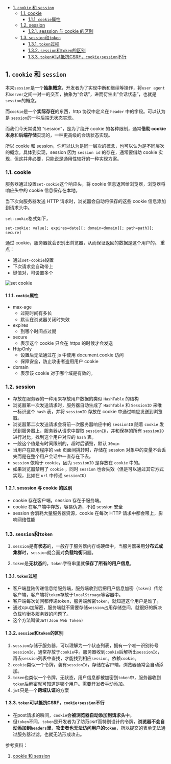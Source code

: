 - [1. `cookie` 和 `session`](#1-cookie-和-session)
  - [1.1. cookie](#11-cookie)
    - [1.1.1. `cookie`属性](#111-cookie属性)
  - [1.2. session](#12-session)
    - [1.2.1. sesssion 与 cookie 的区别](#121-sesssion-与-cookie-的区别)
  - [1.3. `session`和`token`](#13-session和token)
    - [1.3.1. `token`过程](#131-token过程)
    - [1.3.2. `session`和`token`的区别](#132-session和token的区别)
    - [1.3.3. `token`可以抵抗CSRF，`cookie+session`不行](#133-token可以抵抗csrfcookiesession不行)


## 1. `cookie` 和 `session`
本来`session`是一个**抽象概念**，开发者为了实现中断和继续等操作，将`user agent`和`server`之间一对一的交互，抽象为“会话”，进而衍生出“会话状态”，也就是`session`的概念。

 而`cookie`是一个**实际存在**的东西，http 协议中定义在 `header` 中的字段。可以认为是 `session`的一种后端无状态实现。

而我们今天常说的 “session”，是为了绕开 cookie 的各种限制，通常**借助 cookie 本身**和**后端存储**实现的，一种更高级的会话状态实现。

所以 cookie 和 session，你可以认为是同一层次的概念，也可以认为是不同层次的概念。具体到实现，session 因为 `session id` 的存在，通常要借助 cookie 实现，但这并非必要，只能说是通用性较好的一种实现方案。


### 1.1. cookie 
服务器通过设置`set-cookie`这个响应头，将 cookie 信息返回给浏览器，浏览器将响应头中的 cookie 信息保存在本地。

当下次向服务器发送 HTTP 请求时，浏览器会自动将保存的这些 cookie 信息添加到请求头中。

`set-cookie`格式如下，
```
set-cookie: value[; expires=date][; domain=domain][; path=path][; secure]
```

通过 cookie，服务器就会识别出浏览器，从而保证返回的数据是这个用户的。
重点：
- 通过`set-cookie`设置
- 下次请求会自动带上
- 键值对，可设置多个

![set cookie](/imgs/set_cookie.jpg)



#### 1.1.1. `cookie`属性
- max-age
  - 过期时间有多长
  - 默认在浏览器关闭时失效
- expires
  - 到哪个时间点过期
- secure
  - 表示这个 cookie 只会在 https 的时候才会发送
- HttpOnly
  - 设置后无法通过在 js 中使用 document.cookie 访问
  - 保障安全，防止攻击者盗用用户 cookie
- domain
  - 表示该 cookie 对于哪个域是有效的。



### 1.2. session

- 存放在服务器的一种用来存放用户数据的类似 `HashTable` 的结构
- 浏览器第一次发送请求时，服务器自动生成了 `HashTable` 和 `SessionID` 来唯一标识这个 `hash` 表，并将 `sessionID` 存放在 cookie 中通过响应发送到浏览器。
- 浏览器第二次发送请求会将前一次服务器响应中的 `sessionID` 随着 `cookie` 发送到服务器上，服务器从请求中提取 `sessionID`，并和保存的所有 `sessionID` 进行对比，找到这个用户对应的 `hash` 表。
- 一般这个值是有时间限制的，超时后销毁，默认 `30min`
- 当用户在应用程序的 `web` 页面间挑转时，存储在 session 对象中的变量不会丢失而是在整个用户会话中一直存在下去。
- `session` 依赖于 `cookie`，因为 `sessionID` 是存放在 `cookie` 中的。 
- 如果浏览器禁用了 `cookie` ，同时 `session` 也会失效（但是可以通过其它方式实现，比如在 `url` 中传递 `sessionID`）



#### 1.2.1. sesssion 与 cookie 的区别

- cookie 存在客户端，session 存在于服务端。
- cookie 在客户端中存放，容易伪造，不如 session 安全
- session 会消耗大量服务器资源，cookie 在每次 HTTP 请求中都会带上，影响网络性能



### 1.3. `session`和`token`

1. `session`是**有状态**的，一般存于服务器内存或硬盘中，当服务器采用**分布式或集群**时，`session`就会面对**负载均衡**问题。
  
2. `token`是**无状态**的，`token`字符串里就**保存了所有的用户信息**。



#### 1.3.1. `token`过程

- 客户端登陆传递信息给服务端，服务端收到后把用户信息加密（`token`）传给客户端，客户端将`token`存放于`localStroage`等容器中。
- 客户端每次访问都传递token，服务端解密`token`，就知道这个用户是谁了。
- 通过cpu加解密，服务端就不需要存储`session`占用存储空间，就很好的解决负载均衡多服务器的问题了。
- 这个方法叫做`JWT(Json Web Token)`



#### 1.3.2. `session`和`token`的区别

1. `session`存储于服务器，可以理解为一个状态列表，拥有一个唯一识别符号`sessionId`，通常存放于`cookie`中。服务器收到`cookie`后解析出`sessionId`，再去`session`列表中查找，才能找到相应`session`。依赖`cookie`。
2. `cookie`类似一个令牌，装有`sessionId`，存储在客户端，浏览器通常会自动添加。
3. `token`也类似一个令牌，无状态，用户信息都被加密到`token`中，服务器收到`token`后解密就可知道是哪个用户。需要开发者手动添加。
4. `jwt`只是一个**跨域认证**的方案



#### 1.3.3. `token`可以抵抗CSRF，`cookie+session`不行

- 在post请求的瞬间，`cookie`会**被浏览器自动添加到请求头**中。
- 但`token`不同，`token`是开发者为了防范csrf而特别设计的令牌，**浏览器不会自动添加到`headers`里**，**攻击者也无法访问用户的`token`**，所以提交的表单无法通过服务器过滤，也就无法形成攻击。


参考资料：
1. [cookie 和 session](https://github.com/huyaocode/webKnowledge/blob/master/%E7%BD%91%E7%BB%9C/cookie%E5%92%8Csession.md)


